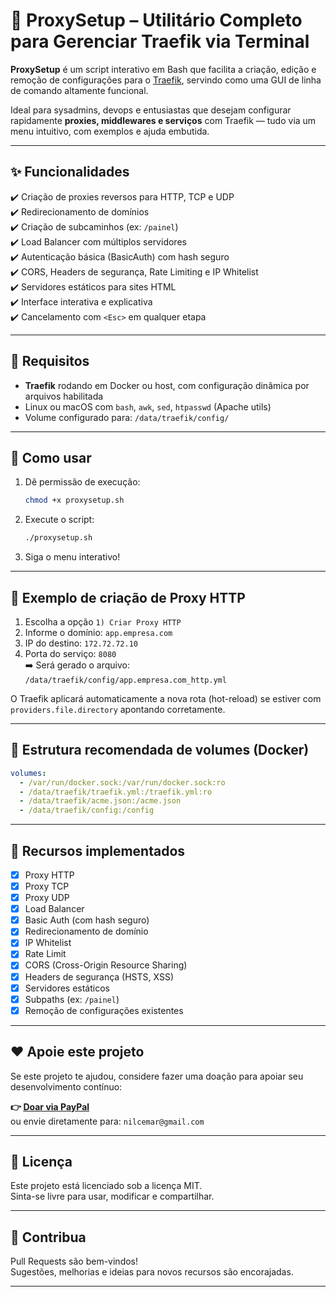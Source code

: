 # 🧰 ProxySetup – Utilitário Completo para Gerenciar Traefik via Terminal

**ProxySetup** é um script interativo em Bash que facilita a criação, edição e remoção de configurações para o [Traefik](https://traefik.io/), servindo como uma GUI de linha de comando altamente funcional.

Ideal para sysadmins, devops e entusiastas que desejam configurar rapidamente **proxies, middlewares e serviços** com Traefik — tudo via um menu intuitivo, com exemplos e ajuda embutida.

---

## ✨ Funcionalidades

✔️ Criação de proxies reversos para HTTP, TCP e UDP  
✔️ Redirecionamento de domínios  
✔️ Criação de subcaminhos (ex: `/painel`)  
✔️ Load Balancer com múltiplos servidores  
✔️ Autenticação básica (BasicAuth) com hash seguro  
✔️ CORS, Headers de segurança, Rate Limiting e IP Whitelist  
✔️ Servidores estáticos para sites HTML  
✔️ Interface interativa e explicativa  
✔️ Cancelamento com `<Esc>` em qualquer etapa

---

## 🧾 Requisitos

- **Traefik** rodando em Docker ou host, com configuração dinâmica por arquivos habilitada
- Linux ou macOS com `bash`, `awk`, `sed`, `htpasswd` (Apache utils)
- Volume configurado para: `/data/traefik/config/`

---

## 🚀 Como usar

1. Dê permissão de execução:

   ```bash
   chmod +x proxysetup.sh
   ```

2. Execute o script:

   ```bash
   ./proxysetup.sh
   ```

3. Siga o menu interativo!

---

## 📂 Exemplo de criação de Proxy HTTP

1. Escolha a opção `1) Criar Proxy HTTP`
2. Informe o domínio: `app.empresa.com`
3. IP do destino: `172.72.72.10`
4. Porta do serviço: `8080`  
   ➡️ Será gerado o arquivo:  
   `/data/traefik/config/app.empresa.com_http.yml`

O Traefik aplicará automaticamente a nova rota (hot-reload) se estiver com `providers.file.directory` apontando corretamente.

---

## 🧱 Estrutura recomendada de volumes (Docker)

```yaml
volumes:
  - /var/run/docker.sock:/var/run/docker.sock:ro
  - /data/traefik/traefik.yml:/traefik.yml:ro
  - /data/traefik/acme.json:/acme.json
  - /data/traefik/config:/config
```

---

## 📖 Recursos implementados

- [x] Proxy HTTP
- [x] Proxy TCP
- [x] Proxy UDP
- [x] Load Balancer
- [x] Basic Auth (com hash seguro)
- [x] Redirecionamento de domínio
- [x] IP Whitelist
- [x] Rate Limit
- [x] CORS (Cross-Origin Resource Sharing)
- [x] Headers de segurança (HSTS, XSS)
- [x] Servidores estáticos
- [x] Subpaths (ex: `/painel`)
- [x] Remoção de configurações existentes

---

## ❤️ Apoie este projeto

Se este projeto te ajudou, considere fazer uma doação para apoiar seu desenvolvimento contínuo:

**👉 [Doar via PayPal](https://www.paypal.com/donate/?business=nilcemar@gmail.com)**  
ou envie diretamente para: `nilcemar@gmail.com`

---

## 📝 Licença

Este projeto está licenciado sob a licença MIT.  
Sinta-se livre para usar, modificar e compartilhar.

---

## 🤝 Contribua

Pull Requests são bem-vindos!  
Sugestões, melhorias e ideias para novos recursos são encorajadas.

---
